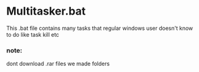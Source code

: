 # Multitasker.bat
This .bat file contains many tasks that regular windows user doesn't know to do like task kill etc 

### note:
dont download .rar files we made folders 
